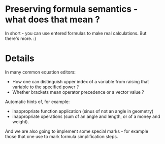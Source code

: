 # **Preserving formula semantics** - what does that mean ? #

In short - you can use entered formulas to make real calculations.
But there's more. :)

# Details #

In many common equation editors:
  * How one can distinguish upper index of a variable from raising that variable to the specified power ?
  * Whether brackets mean operator precedence or a vector value ?

Automatic hints of, for example:
  * inappropriate function application (sinus of not an angle in geometry)
  * inappropriate operations (sum of an angle and length, or of a money and weight).

And we are also going to implement some special marks - for example those that one use to mark formula simplification steps.